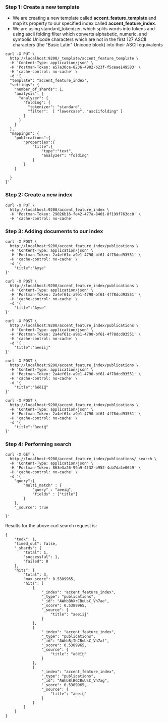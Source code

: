 ### Step 1: Create a new template
- We are creating a new template called **accent_feature_template** and map its property to our specified index called **accent_feature_index**.
- We are using standard_tokenizer, which splits words into tokens and using ascii folding filter
 which converts alphabetic, numeric, and symbolic Unicode characters which are not in the first 127 ASCII characters (the "Basic Latin" Unicode block) into their ASCII equivalents

```
curl -X PUT \
  http://localhost:9200/_template/accent_feature_template \
  -H 'Content-Type: application/json' \
  -H 'Postman-Token: e57a30ce-8236-4902-b23f-f5ceae149583' \
  -H 'cache-control: no-cache' \
  -d '{
  "template": "accent_feature_index",
  "settings": {
    "number_of_shards": 1,
    "analysis": {
      "analyzer": {
        "folding": {
          "tokenizer": "standard",
          "filter":  [ "lowercase", "asciifolding" ]
        }
      }
    }
  },
  "mappings": {
    "publications":{
    	"properties":{
    		"title":{
    			"type":"text",
    			"analyzer": "folding"
    		}
    	}
    }
    
  }
}'
```
### Step 2: Create a new index
```
curl -X PUT \
  http://localhost:9200/accent_feature_index \
  -H 'Postman-Token: 29026b16-fe42-477a-8401-8f199f763dc0' \
  -H 'cache-control: no-cache'
```

### Step 3: Adding documents to our index
```
curl -X POST \
  http://localhost:9200/accent_feature_index/publications \
  -H 'Content-Type: application/json' \
  -H 'Postman-Token: 2a4ef61c-a9e1-4790-bf61-4f78dcd93551' \
  -H 'cache-control: no-cache' \
  -d '{
	"title":"Ayşe"
}'
```

```
curl -X POST \
  http://localhost:9200/accent_feature_index/publications \
  -H 'Content-Type: application/json' \
  -H 'Postman-Token: 2a4ef61c-a9e1-4790-bf61-4f78dcd93551' \
  -H 'cache-control: no-cache' \
  -d '{
	"title":"Ayse"
}'
```
```
curl -X POST \
  http://localhost:9200/accent_feature_index/publications \
  -H 'Content-Type: application/json' \
  -H 'Postman-Token: 2a4ef61c-a9e1-4790-bf61-4f78dcd93551' \
  -H 'cache-control: no-cache' \
  -d '{
	"title":"aeeiij"
}'
```
```
curl -X POST \
  http://localhost:9200/accent_feature_index/publications \
  -H 'Content-Type: application/json' \
  -H 'Postman-Token: 2a4ef61c-a9e1-4790-bf61-4f78dcd93551' \
  -H 'cache-control: no-cache' \
  -d '{
	"title":"àéëïĳ"
}'
```
```
curl -X POST \
  http://localhost:9200/accent_feature_index/publications \
  -H 'Content-Type: application/json' \
  -H 'Postman-Token: 2a4ef61c-a9e1-4790-bf61-4f78dcd93551' \
  -H 'cache-control: no-cache' \
  -d '{
	"title":"àeeiĳ"
}'
```
### Step 4: Performing search 

```
curl -X GET \
  http://localhost:9200/accent_feature_index/publications/_search \
  -H 'Content-Type: application/json' \
  -H 'Postman-Token: 863e3a26-99a9-4f32-b952-4cb7da4e0049' \
  -H 'cache-control: no-cache' \
  -d '{
	"query":{
		"multi_match" : {
            "query" : "aeeiĳ",
            "fields" : ["title"]
        }
	},
	"_source": true 
	
}'
```
Results for the above curl search request is:
```
{
    "took": 1,
    "timed_out": false,
    "_shards": {
        "total": 1,
        "successful": 1,
        "failed": 0
    },
    "hits": {
        "total": 3,
        "max_score": 0.5389965,
        "hits": [
            {
                "_index": "accent_feature_index",
                "_type": "publications",
                "_id": "AWhbBhXrCBuUsC_Vh7ae",
                "_score": 0.5389965,
                "_source": {
                    "title": "aeeiij"
                }
            },
            {
                "_index": "accent_feature_index",
                "_type": "publications",
                "_id": "AWhbBjIhCBuUsC_Vh7af",
                "_score": 0.5389965,
                "_source": {
                    "title": "àéëïĳ"
                }
            },
            {
                "_index": "accent_feature_index",
                "_type": "publications",
                "_id": "AWhbBlBGCBuUsC_Vh7ag",
                "_score": 0.5389965,
                "_source": {
                    "title": "àeeiĳ"
                }
            }
        ]
    }
}
```
